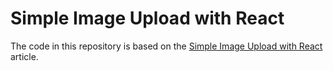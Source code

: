 # Simple Image Upload with React

The code in this repository is based on the
[Simple Image Upload with React](https://codeburst.io/react-image-upload-with-kittens-cc96430eaece)
article.
